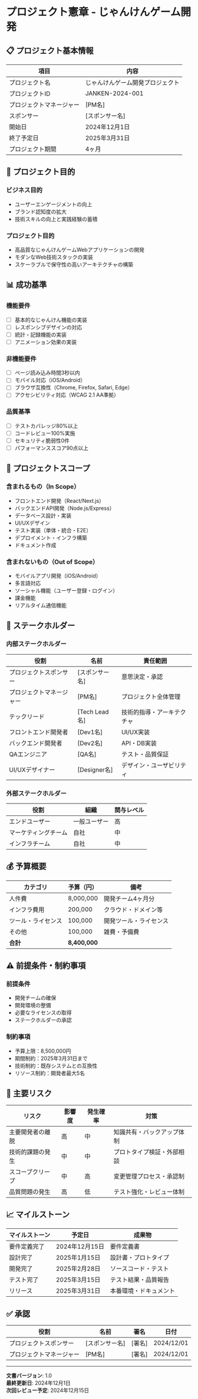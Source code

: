 # プロジェクト憲章 - じゃんけんゲーム開発

## 📋 プロジェクト基本情報

| 項目 | 内容 |
|------|------|
| プロジェクト名 | じゃんけんゲーム開発プロジェクト |
| プロジェクトID | JANKEN-2024-001 |
| プロジェクトマネージャー | [PM名] |
| スポンサー | [スポンサー名] |
| 開始日 | 2024年12月1日 |
| 終了予定日 | 2025年3月31日 |
| プロジェクト期間 | 4ヶ月 |

## 🎯 プロジェクト目的

### ビジネス目的
- ユーザーエンゲージメントの向上
- ブランド認知度の拡大
- 技術スキルの向上と実践経験の蓄積

### プロジェクト目的
- 高品質なじゃんけんゲームWebアプリケーションの開発
- モダンなWeb技術スタックの実装
- スケーラブルで保守性の高いアーキテクチャの構築

## 📊 成功基準

### 機能要件
- [ ] 基本的なじゃんけん機能の実装
- [ ] レスポンシブデザインの対応
- [ ] 統計・記録機能の実装
- [ ] アニメーション効果の実装

### 非機能要件
- [ ] ページ読み込み時間3秒以内
- [ ] モバイル対応（iOS/Android）
- [ ] ブラウザ互換性（Chrome, Firefox, Safari, Edge）
- [ ] アクセシビリティ対応（WCAG 2.1 AA準拠）

### 品質基準
- [ ] テストカバレッジ80%以上
- [ ] コードレビュー100%実施
- [ ] セキュリティ脆弱性0件
- [ ] パフォーマンススコア90点以上

## 🎯 プロジェクトスコープ

### 含まれるもの（In Scope）
- フロントエンド開発（React/Next.js）
- バックエンドAPI開発（Node.js/Express）
- データベース設計・実装
- UI/UXデザイン
- テスト実装（単体・統合・E2E）
- デプロイメント・インフラ構築
- ドキュメント作成

### 含まれないもの（Out of Scope）
- モバイルアプリ開発（iOS/Android）
- 多言語対応
- ソーシャル機能（ユーザー登録・ログイン）
- 課金機能
- リアルタイム通信機能

## 👥 ステークホルダー

### 内部ステークホルダー
| 役割 | 名前 | 責任範囲 |
|------|------|----------|
| プロジェクトスポンサー | [スポンサー名] | 意思決定・承認 |
| プロジェクトマネージャー | [PM名] | プロジェクト全体管理 |
| テックリード | [Tech Lead名] | 技術的指導・アーキテクチャ |
| フロントエンド開発者 | [Dev1名] | UI/UX実装 |
| バックエンド開発者 | [Dev2名] | API・DB実装 |
| QAエンジニア | [QA名] | テスト・品質保証 |
| UI/UXデザイナー | [Designer名] | デザイン・ユーザビリティ |

### 外部ステークホルダー
| 役割 | 組織 | 関与レベル |
|------|------|------------|
| エンドユーザー | 一般ユーザー | 高 |
| マーケティングチーム | 自社 | 中 |
| インフラチーム | 自社 | 中 |

## 💰 予算概要

| カテゴリ | 予算（円） | 備考 |
|----------|------------|------|
| 人件費 | 8,000,000 | 開発チーム4ヶ月分 |
| インフラ費用 | 200,000 | クラウド・ドメイン等 |
| ツール・ライセンス | 100,000 | 開発ツール・ライセンス |
| その他 | 100,000 | 雑費・予備費 |
| **合計** | **8,400,000** | |

## ⚠️ 前提条件・制約事項

### 前提条件
- 開発チームの確保
- 開発環境の整備
- 必要なライセンスの取得
- ステークホルダーの承認

### 制約事項
- 予算上限：8,500,000円
- 期間制約：2025年3月31日まで
- 技術制約：既存システムとの互換性
- リソース制約：開発者最大5名

## 🚨 主要リスク

| リスク | 影響度 | 発生確率 | 対策 |
|--------|--------|----------|------|
| 主要開発者の離脱 | 高 | 中 | 知識共有・バックアップ体制 |
| 技術的課題の発生 | 中 | 中 | プロトタイプ検証・外部相談 |
| スコープクリープ | 中 | 高 | 変更管理プロセス・承認制 |
| 品質問題の発生 | 高 | 低 | テスト強化・レビュー体制 |

## 📈 マイルストーン

| マイルストーン | 予定日 | 成果物 |
|----------------|--------|--------|
| 要件定義完了 | 2024年12月15日 | 要件定義書 |
| 設計完了 | 2025年1月15日 | 設計書・プロトタイプ |
| 開発完了 | 2025年2月28日 | ソースコード・テスト |
| テスト完了 | 2025年3月15日 | テスト結果・品質報告 |
| リリース | 2025年3月31日 | 本番環境・ドキュメント |

## ✅ 承認

| 役割 | 名前 | 署名 | 日付 |
|------|------|------|------|
| プロジェクトスポンサー | [スポンサー名] | [署名] | 2024/12/01 |
| プロジェクトマネージャー | [PM名] | [署名] | 2024/12/01 |

---

**文書バージョン**: 1.0  
**最終更新日**: 2024年12月1日  
**次回レビュー予定**: 2024年12月15日